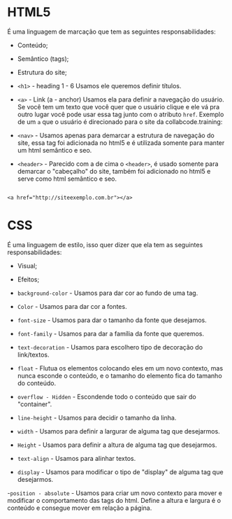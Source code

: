 # HTML5

É uma linguagem de marcação que tem as seguintes responsabilidades:

- Conteúdo;
- Semântico (tags);
- Estrutura do site;


- `<h1>` - heading 1  -  6
Usamos ele queremos definir títulos.

- `<a>` - Link (a - anchor)
Usamos ela para definir a navegação do usuário. Se você tem um texto que você quer que o usuário clique e ele vá pra outro lugar você pode usar essa tag junto com o atributo `href`. Exemplo de um  `a` que o usuário é direcionado para o site da collabcode.training:

- `<nav>` - Usamos apenas para demarcar a estrutura de navegação do site, essa tag foi adicionada no html5 e é utilizada somente para manter um html semântico e seo.

- `<header>` - Parecido com a de cima o `<header>`, é usado somente para demarcar o "cabeçalho" do site, também foi adicionado no html5 e serve como html semântico e seo.
```

<a href="http://siteexemplo.com.br"></a>
```
# CSS

É uma linguagem de estilo, isso quer dizer que ela tem as seguintes responsabilidades:

- Visual;

- Efeitos;

- `background-color` - Usamos para dar cor ao fundo de uma tag.

- `Color` - Usamos para dar cor a fontes.

- `font-size` - Usamos para dar o tamanho da fonte que desejamos.

- `font-family` - Usamos para dar a família da fonte que queremos.

- `text-decoration` - Usamos para escolhero tipo de decoração do link/textos.

- `float` - Flutua os elementos colocando eles em um novo contexto, mas nunca esconde o conteúdo, e o tamanho do elemento fica do tamanho do conteúdo.

- `overflow - Hidden` - Escondende todo o conteúdo que sair do "container".

- `line-height` - Usamos para decidir o tamanho da linha.

- `width` - Usamos para definir a largurar de alguma tag que desejarmos.

- `Height` - Usamos para definir a altura de alguma tag que desejarmos. 

- `text-align` - Usamos para alinhar textos.

- `display` - Usamos para modificar o tipo de "display" de alguma tag que desejarmos. 

-`position - absolute` -  Usamos para criar um novo contexto para mover e modificar o comportamento das tags do html.  Define a altura e largura é o conteúdo e consegue mover em relação a página.